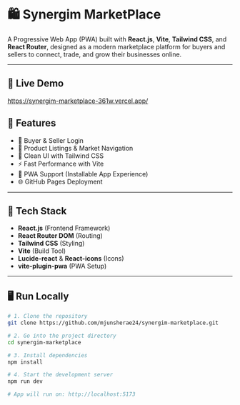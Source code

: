 # 🛍️ Synergim MarketPlace

A Progressive Web App (PWA) built with **React.js**, **Vite**, **Tailwind CSS**, and **React Router**, designed as a modern marketplace platform for buyers and sellers to connect, trade, and grow their businesses online.

---

## 🔗 Live Demo
https://synergim-marketplace-361w.vercel.app/

## 📱 Features

- 🔐 Buyer & Seller Login
- 🛒 Product Listings & Market Navigation
- 💬 Clean UI with Tailwind CSS
- ⚡ Fast Performance with Vite
- 📲 PWA Support (Installable App Experience)
- 🌐 GitHub Pages Deployment

---

## 🧰 Tech Stack

- **React.js** (Frontend Framework)
- **React Router DOM** (Routing)
- **Tailwind CSS** (Styling)
- **Vite** (Build Tool)
- **Lucide-react** & **React-icons** (Icons)
- **vite-plugin-pwa** (PWA Setup)

---

## 🖥️ Run Locally

```bash
# 1. Clone the repository
git clone https://github.com/mjunsherae24/synergim-marketplace.git

# 2. Go into the project directory
cd synergim-marketplace

# 3. Install dependencies
npm install

# 4. Start the development server
npm run dev

# App will run on: http://localhost:5173
